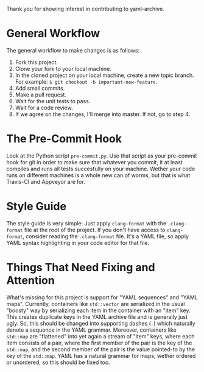 Thank you for showing interest in contributing to yaml-archive.

# General Workflow
The general workflow to make changes is as follows:
1. Fork this project.
2. Clone your fork to your local machine.
3. In the cloned project on your local machine, create a new topic branch.
   For example: `$ git checkout -b important-new-feature`.
4. Add small commits.
5. Make a pull request.
6. Wait for the unit tests to pass.
7. Wait for a code review.
8. If we agree on the changes, I'll merge into master. If not, go to step 4.

# The Pre-Commit Hook
Look at the Python script `pre-commit.py`. Use that script as your pre-commit
hook for git in order to make sure that whatever you commit, it at least
compiles and runs all tests succesfully on your machine. Wether your code runs
on different machines is a whole new can of worms, but that is what Travis-CI
and Appveyor are for.

# Style Guide
The style guide is very simple: Just apply `clang-format` with the
`.clang-format` file at the root of the project. If you don't have access to
`clang-format`, consider reading the `.clang-format` file. It's a YAML file, so
apply YAML syntax highlighting in your code editor for that file.

# Things That Need Fixing and Attention
What's missing for this project is support for "YAML sequences" and "YAML maps".
Currently, containers like `std::vector` are serialized in the usual "boosty"
way by serializing each item in the container with an "item" key. This creates
duplicate keys in the YAML archive file and is generally just ugly. So, this
should be changed into supporting dashes (`-`) which naturally denote a sequence
in the YAML grammar. Moreover, containers like `std::map` are "flattened" into
yet again a stream of "item" keys, where each item consists of a pair, where
the first member of the pair is the key of the `std::map`, and the second member
of the pair is the value pointed-to by the key of the `std::map`. YAML has a
natural grammar for maps, wether ordered or unordered, so this should be fixed
too.
